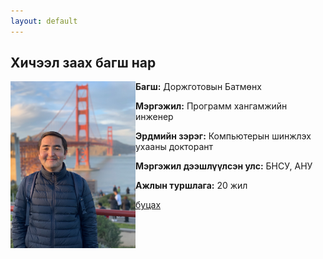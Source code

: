 ```yaml
---
layout: default
---
```


## Хичээл заах багш нар

<div class="pull-right"><center><img style="float: left;" src="assets/images/IMG_0115.jpeg" width="200"></center></div>


**Багш:** Доржготовын Батмөнх

**Мэргэжил:** Программ хангамжийн инженер

**Эрдмийн зэрэг:** Компьютерын шинжлэх ухааны докторант

**Мэргэжил дээшлүүлсэн улс:** БНСУ, АНУ

**Ажлын туршлага:** 20 жил



[буцах](./)
